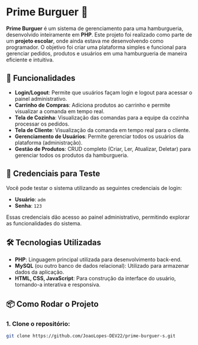 # Prime Burguer 🍔

**Prime Burguer** é um sistema de gerenciamento para uma hamburgueria, desenvolvido inteiramente em **PHP**. Este projeto foi realizado como parte de um **projeto escolar**, onde ainda estava me desenvolvendo como programador. O objetivo foi criar uma plataforma simples e funcional para gerenciar pedidos, produtos e usuários em uma hamburgueria de maneira eficiente e intuitiva.

## 🚀 Funcionalidades

- **Login/Logout**: Permite que usuários façam login e logout para acessar o painel administrativo.
- **Carrinho de Compras**: Adiciona produtos ao carrinho e permite visualizar a comanda em tempo real.
- **Tela de Cozinha**: Visualização das comandas para a equipe da cozinha processar os pedidos.
- **Tela de Cliente**: Visualização da comanda em tempo real para o cliente.
- **Gerenciamento de Usuários**: Permite gerenciar todos os usuários da plataforma (administração).
- **Gestão de Produtos**: CRUD completo (Criar, Ler, Atualizar, Deletar) para gerenciar todos os produtos da hamburgueria.

## 🔑 Credenciais para Teste

Você pode testar o sistema utilizando as seguintes credenciais de login:

- **Usuário**: `adm`
- **Senha**: `123`

Essas credenciais dão acesso ao painel administrativo, permitindo explorar as funcionalidades do sistema.

## 🛠 Tecnologias Utilizadas

- **PHP**: Linguagem principal utilizada para desenvolvimento back-end.
- **MySQL** (ou outro banco de dados relacional): Utilizado para armazenar dados da aplicação.
- **HTML, CSS, JavaScript**: Para construção da interface do usuário, tornando-a interativa e responsiva.

## 📦 Como Rodar o Projeto

### 1. Clone o repositório:

```bash
git clone https://github.com/JoaoLopes-DEV22/prime-burguer-s.git
